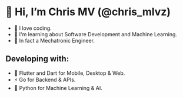 # 👋 Hi, I’m Chris MV (@chris_mlvz)
- 💜 I love coding.
- 🌱 I'm learning about Software Development and Machine Learning.
- 🦾 In fact a Mechatronic Engineer.
## Developing with:
- 🎯 Flutter and Dart for Mobile, Desktop & Web.
- ⚡ Go for Backend & APIs.
- 🤖 Python for Machine Learning & AI.
